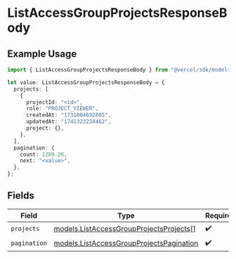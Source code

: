 # ListAccessGroupProjectsResponseBody

## Example Usage

```typescript
import { ListAccessGroupProjectsResponseBody } from "@vercel/sdk/models/listaccessgroupprojectsop.js";

let value: ListAccessGroupProjectsResponseBody = {
  projects: [
    {
      projectId: "<id>",
      role: "PROJECT_VIEWER",
      createdAt: "1731004692805",
      updatedAt: "1741323234462",
      project: {},
    },
  ],
  pagination: {
    count: 1289.26,
    next: "<value>",
  },
};
```

## Fields

| Field                                                                                      | Type                                                                                       | Required                                                                                   | Description                                                                                |
| ------------------------------------------------------------------------------------------ | ------------------------------------------------------------------------------------------ | ------------------------------------------------------------------------------------------ | ------------------------------------------------------------------------------------------ |
| `projects`                                                                                 | [models.ListAccessGroupProjectsProjects](../models/listaccessgroupprojectsprojects.md)[]   | :heavy_check_mark:                                                                         | N/A                                                                                        |
| `pagination`                                                                               | [models.ListAccessGroupProjectsPagination](../models/listaccessgroupprojectspagination.md) | :heavy_check_mark:                                                                         | N/A                                                                                        |
